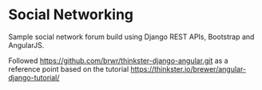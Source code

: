 Social Networking
=================

Sample social network forum build using Django REST APIs, Bootstrap and AngularJS.

Followed https://github.com/brwr/thinkster-django-angular.git as a reference point based on the tutorial https://thinkster.io/brewer/angular-django-tutorial/ 

